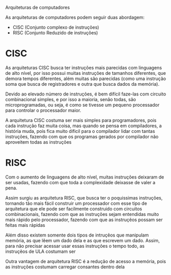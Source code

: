 Arquiteturas de computadores

As arquiteturas de computadores podem seguir duas abordagem:
- CISC (Conjunto complexo de instruções)
- RISC (Conjunto Reduzido de instruções)

# CISC

As arquiteturas CISC busca ter instruções mais parecidas com linguagens de alto nível, por isso possui muitas instruções de tamanhos diferentes, que demora tempos diferentes, além muitas são parecidas (como uma instrução soma que busca de registradores e outra que busca dados da memória).

Devido  ao elevado número de instruções, é bem difícil faze-las com circuito combinacional simples, e por isso a maioria, senão todas, são microprogramadas, ou seja, é como se tivesse um pequeno processador para controlar o processador maior. 

A arquitetura CISC costuma ser mais simples para programadores, pois cada instrução faz muita coisa, mas quando se pensa em compiladores, a história muda, pois fica muito dificil para o compilador lidar com tantas instruções, fazendo com que os programas gerados por compilador não aproveitem todas as instruções

# RISC

Com o aumento de linguagens de alto nível, muitas instruções deixaram de ser usadas, fazendo com que toda a complexidade deixasse de valer a pena.

Assim surgiu as arquitetura RISC, que busca ter o poquissimas instruções, tornando tão mais fácil construir um processador com esse tipo de arquitetura que ele pode ser facilmente construido com circuitos combinacionais, fazendo com que as instruções sejam entendidas muito mais rápido pelo processador, fazendo com que as instruçẽos possam ser feitas mais rápidas

Além disso existem somente dois tipos de intruçẽos que manipulam memória, as que lêem um dado dela e as que escrevem um dado. Assim, para não precisar acessar usar essas instruções o tempo todo, as instruçẽos de ULA costumam ser 

Outra vantagem de arquitetura RISC é a redução de acesso a memória, pois as instruções costumam carregar consantes dentro dela
